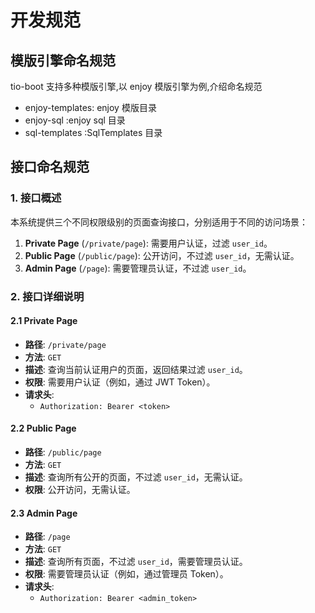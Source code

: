 # 开发规范

## 模版引擎命名规范

tio-boot 支持多种模版引擎,以 enjoy 模版引擎为例,介绍命名规范

- enjoy-templates: enjoy 模版目录
- enjoy-sql :enjoy sql 目录
- sql-templates :SqlTemplates 目录

## 接口命名规范

### 1. 接口概述

本系统提供三个不同权限级别的页面查询接口，分别适用于不同的访问场景：

1. **Private Page** (`/private/page`): 需要用户认证，过滤 `user_id`。
2. **Public Page** (`/public/page`): 公开访问，不过滤 `user_id`，无需认证。
3. **Admin Page** (`/page`): 需要管理员认证，不过滤 `user_id`。

### 2. 接口详细说明

#### 2.1 Private Page

- **路径**: `/private/page`
- **方法**: `GET`
- **描述**: 查询当前认证用户的页面，返回结果过滤 `user_id`。
- **权限**: 需要用户认证（例如，通过 JWT Token）。
- **请求头**:
  - `Authorization: Bearer <token>`

#### 2.2 Public Page

- **路径**: `/public/page`
- **方法**: `GET`
- **描述**: 查询所有公开的页面，不过滤 `user_id`，无需认证。
- **权限**: 公开访问，无需认证。

#### 2.3 Admin Page

- **路径**: `/page`
- **方法**: `GET`
- **描述**: 查询所有页面，不过滤 `user_id`，需要管理员认证。
- **权限**: 需要管理员认证（例如，通过管理员 Token）。
- **请求头**:
  - `Authorization: Bearer <admin_token>`
